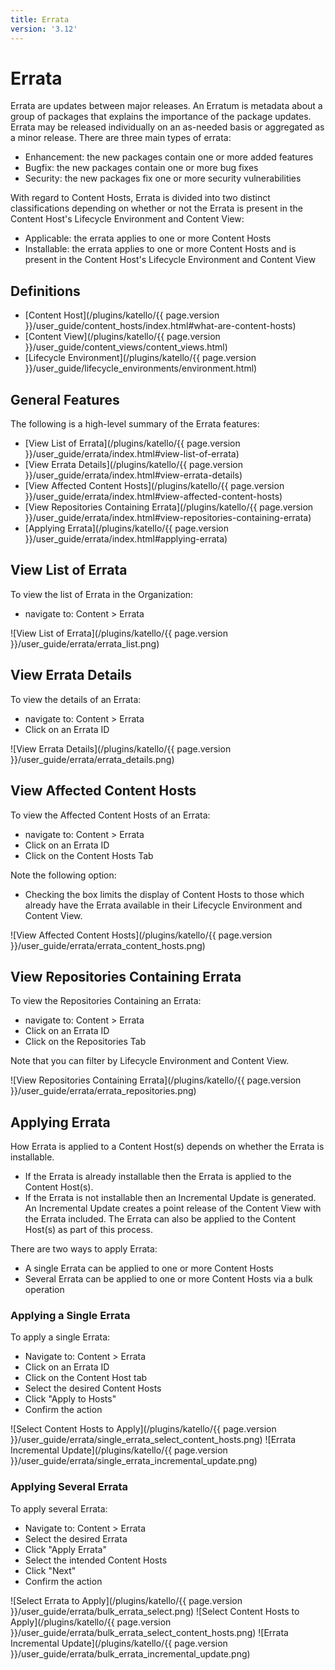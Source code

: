 ```yaml
---
title: Errata
version: '3.12'
---
```


# Errata

Errata are updates between major releases.  An Erratum is metadata about a group of packages that explains the importance of the package updates.  Errata may be released individually on an as-needed basis or aggregated as a minor release.  There are three main types of errata:

- Enhancement:  the new packages contain one or more added features
- Bugfix: the new packages contain one or more bug fixes
- Security:  the new packages fix one or more security vulnerabilities

With regard to Content Hosts, Errata is divided into two distinct classifications depending on whether or not the Errata is present in the Content Host's Lifecycle Environment and Content View:

- Applicable: the errata applies to one or more Content Hosts
- Installable: the errata applies to one or more Content Hosts and is present in the Content Host's Lifecycle Environment and Content View

## Definitions

- [Content Host](/plugins/katello/{{ page.version }}/user_guide/content_hosts/index.html#what-are-content-hosts)
- [Content View](/plugins/katello/{{ page.version }}/user_guide/content_views/content_views.html)
- [Lifecycle Environment](/plugins/katello/{{ page.version }}/user_guide/lifecycle_environments/environment.html)

## General Features

The following is a high-level summary of the Errata features:

- [View List of Errata](/plugins/katello/{{ page.version }}/user_guide/errata/index.html#view-list-of-errata)
- [View Errata Details](/plugins/katello/{{ page.version }}/user_guide/errata/index.html#view-errata-details)
- [View Affected Content Hosts](/plugins/katello/{{ page.version }}/user_guide/errata/index.html#view-affected-content-hosts)
- [View Repositories Containing Errata](/plugins/katello/{{ page.version }}/user_guide/errata/index.html#view-repositories-containing-errata)
- [Applying Errata](/plugins/katello/{{ page.version }}/user_guide/errata/index.html#applying-errata)

## View List of Errata

To view the list of Errata in the Organization:

- navigate to: Content > Errata

![View List of Errata](/plugins/katello/{{ page.version }}/user_guide/errata/errata_list.png)

## View Errata Details

To view the details of an Errata:

- navigate to: Content > Errata
- Click on an Errata ID

![View Errata Details](/plugins/katello/{{ page.version }}/user_guide/errata/errata_details.png)

## View Affected Content Hosts

To view the Affected Content Hosts of an Errata:

- navigate to: Content > Errata
- Click on an Errata ID
- Click on the Content Hosts Tab

Note the following option:

- Checking the box limits the display of Content Hosts to those which already have the Errata available in their Lifecycle Environment and Content View.

![View Affected Content Hosts](/plugins/katello/{{ page.version }}/user_guide/errata/errata_content_hosts.png)

## View Repositories Containing Errata

To view the Repositories Containing an Errata:

- navigate to: Content > Errata
- Click on an Errata ID
- Click on the Repositories Tab

Note that you can filter by Lifecycle Environment and Content View.

![View Repositories Containing Errata](/plugins/katello/{{ page.version }}/user_guide/errata/errata_repositories.png)

## Applying Errata

How Errata is applied to a Content Host(s) depends on whether the Errata is installable.

- If the Errata is already installable then the Errata is applied to the Content Host(s).
- If the Errata is not installable then an Incremental Update is generated.  An Incremental Update creates a point release of the Content View with the Errata included.  The Errata can also be applied to the Content Host(s) as part of this process.

There are two ways to apply Errata:

- A single Errata can be applied to one or more Content Hosts
- Several Errata can be applied to one or more Content Hosts via a bulk operation

### Applying a Single Errata

To apply a single Errata:

- Navigate to: Content > Errata
- Click on an Errata ID
- Click on the Content Host tab
- Select the desired Content Hosts
- Click "Apply to Hosts"
- Confirm the action

![Select Content Hosts to Apply](/plugins/katello/{{ page.version }}/user_guide/errata/single_errata_select_content_hosts.png)
![Errata Incremental Update](/plugins/katello/{{ page.version }}/user_guide/errata/single_errata_incremental_update.png)

### Applying Several Errata

To apply several Errata:

- Navigate to: Content > Errata
- Select the desired Errata
- Click "Apply Errata"
- Select the intended Content Hosts
- Click "Next"
- Confirm the action

![Select Errata to Apply](/plugins/katello/{{ page.version }}/user_guide/errata/bulk_errata_select.png)
![Select Content Hosts to Apply](/plugins/katello/{{ page.version }}/user_guide/errata/bulk_errata_select_content_hosts.png)
![Errata Incremental Update](/plugins/katello/{{ page.version }}/user_guide/errata/bulk_errata_incremental_update.png)

